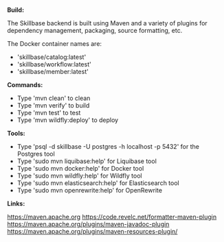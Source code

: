 **Build:**

The Skillbase backend is built using Maven and a variety of plugins for dependency management, packaging, source formatting, etc.

The Docker container names are:

* 'skillbase/catalog:latest'
* 'skillbase/workflow:latest'
* 'skillbase/member:latest'

**Commands:**

* Type 'mvn clean' to clean
* Type 'mvn verify' to build
* Type 'mvn test' to test
* Type 'mvn wildfly:deploy' to deploy

**Tools:**

* Type 'psql -d skillbase -U postgres -h localhost -p 5432' for the Postgres tool
* Type 'sudo mvn liquibase:help' for Liquibase tool
* Type 'sudo mvn docker:help' for Docker tool
* Type 'sudo mvn wildfly:help' for Wildfly tool
* Type 'sudo mvn elasticsearch:help' for Elasticsearch tool
* Type 'sudo mvn openrewrite:help' for OpenRewrite


**Links:**

https://maven.apache.org
https://code.revelc.net/formatter-maven-plugin
https://maven.apache.org/plugins/maven-javadoc-plugin
https://maven.apache.org/plugins/maven-resources-plugin/
